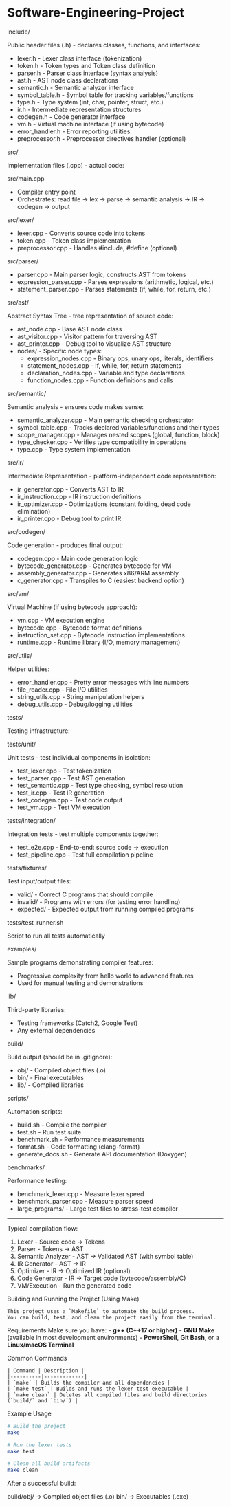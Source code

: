 # Software-Engineering-Project
  include/

  Public header files (.h) - declares classes, functions, and interfaces:
  - lexer.h - Lexer class interface (tokenization)
  - token.h - Token types and Token class definition
  - parser.h - Parser class interface (syntax analysis)
  - ast.h - AST node class declarations
  - semantic.h - Semantic analyzer interface
  - symbol_table.h - Symbol table for tracking variables/functions
  - type.h - Type system (int, char, pointer, struct, etc.)
  - ir.h - Intermediate representation structures
  - codegen.h - Code generator interface
  - vm.h - Virtual machine interface (if using bytecode)
  - error_handler.h - Error reporting utilities
  - preprocessor.h - Preprocessor directives handler (optional)

  src/

  Implementation files (.cpp) - actual code:

  src/main.cpp

  - Compiler entry point
  - Orchestrates: read file → lex → parse → semantic analysis → IR → codegen → output

  src/lexer/

  - lexer.cpp - Converts source code into tokens
  - token.cpp - Token class implementation
  - preprocessor.cpp - Handles #include, #define (optional)

  src/parser/

  - parser.cpp - Main parser logic, constructs AST from tokens
  - expression_parser.cpp - Parses expressions (arithmetic, logical, etc.)
  - statement_parser.cpp - Parses statements (if, while, for, return, etc.)

  src/ast/

  Abstract Syntax Tree - tree representation of source code:
  - ast_node.cpp - Base AST node class
  - ast_visitor.cpp - Visitor pattern for traversing AST
  - ast_printer.cpp - Debug tool to visualize AST structure
  - nodes/ - Specific node types:
    - expression_nodes.cpp - Binary ops, unary ops, literals, identifiers
    - statement_nodes.cpp - If, while, for, return statements
    - declaration_nodes.cpp - Variable and type declarations
    - function_nodes.cpp - Function definitions and calls

  src/semantic/

  Semantic analysis - ensures code makes sense:
  - semantic_analyzer.cpp - Main semantic checking orchestrator
  - symbol_table.cpp - Tracks declared variables/functions and their types
  - scope_manager.cpp - Manages nested scopes (global, function, block)
  - type_checker.cpp - Verifies type compatibility in operations
  - type.cpp - Type system implementation

  src/ir/

  Intermediate Representation - platform-independent code representation:
  - ir_generator.cpp - Converts AST to IR
  - ir_instruction.cpp - IR instruction definitions
  - ir_optimizer.cpp - Optimizations (constant folding, dead code elimination)
  - ir_printer.cpp - Debug tool to print IR

  src/codegen/

  Code generation - produces final output:
  - codegen.cpp - Main code generation logic
  - bytecode_generator.cpp - Generates bytecode for VM
  - assembly_generator.cpp - Generates x86/ARM assembly
  - c_generator.cpp - Transpiles to C (easiest backend option)

  src/vm/

  Virtual Machine (if using bytecode approach):
  - vm.cpp - VM execution engine
  - bytecode.cpp - Bytecode format definitions
  - instruction_set.cpp - Bytecode instruction implementations
  - runtime.cpp - Runtime library (I/O, memory management)

  src/utils/

  Helper utilities:
  - error_handler.cpp - Pretty error messages with line numbers
  - file_reader.cpp - File I/O utilities
  - string_utils.cpp - String manipulation helpers
  - debug_utils.cpp - Debug/logging utilities

  tests/

  Testing infrastructure:

  tests/unit/

  Unit tests - test individual components in isolation:
  - test_lexer.cpp - Test tokenization
  - test_parser.cpp - Test AST generation
  - test_semantic.cpp - Test type checking, symbol resolution
  - test_ir.cpp - Test IR generation
  - test_codegen.cpp - Test code output
  - test_vm.cpp - Test VM execution

  tests/integration/

  Integration tests - test multiple components together:
  - test_e2e.cpp - End-to-end: source code → execution
  - test_pipeline.cpp - Test full compilation pipeline

  tests/fixtures/

  Test input/output files:
  - valid/ - Correct C programs that should compile
  - invalid/ - Programs with errors (for testing error handling)
  - expected/ - Expected output from running compiled programs

  tests/test_runner.sh

  Script to run all tests automatically

  examples/

  Sample programs demonstrating compiler features:
  - Progressive complexity from hello world to advanced features
  - Used for manual testing and demonstrations

  lib/

  Third-party libraries:
  - Testing frameworks (Catch2, Google Test)
  - Any external dependencies

  build/

  Build output (should be in .gitignore):
  - obj/ - Compiled object files (.o)
  - bin/ - Final executables
  - lib/ - Compiled libraries

  scripts/

  Automation scripts:
  - build.sh - Compile the compiler
  - test.sh - Run test suite
  - benchmark.sh - Performance measurements
  - format.sh - Code formatting (clang-format)
  - generate_docs.sh - Generate API documentation (Doxygen)

  benchmarks/

  Performance testing:
  - benchmark_lexer.cpp - Measure lexer speed
  - benchmark_parser.cpp - Measure parser speed
  - large_programs/ - Large test files to stress-test compiler

  ---
  Typical compilation flow:
  1. Lexer - Source code → Tokens
  2. Parser - Tokens → AST
  3. Semantic Analyzer - AST → Validated AST (with symbol table)
  4. IR Generator - AST → IR
  5. Optimizer - IR → Optimized IR (optional)
  6. Code Generator - IR → Target code (bytecode/assembly/C)
  7. VM/Execution - Run the generated code


  Building and Running the Project (Using Make)

    This project uses a `Makefile` to automate the build process.  
    You can build, test, and clean the project easily from the terminal.

  Requirements
    Make sure you have:
    - **g++ (C++17 or higher)**
    - **GNU Make** (available in most development environments)
    - **PowerShell**, **Git Bash**, or a **Linux/macOS Terminal**

  Common Commands

    | Command | Description |
    |----------|-------------|
    | `make` | Builds the compiler and all dependencies |
    | `make test` | Builds and runs the lexer test executable |
    | `make clean` | Deletes all compiled files and build directories (`build/` and `bin/`) |

  Example Usage

```bash
# Build the project
make

# Run the lexer tests
make test

# Clean all build artifacts
make clean

```

After a successful build:

  build/obj/   -> Compiled object files (.o)
  bin/         -> Executables (.exe)

